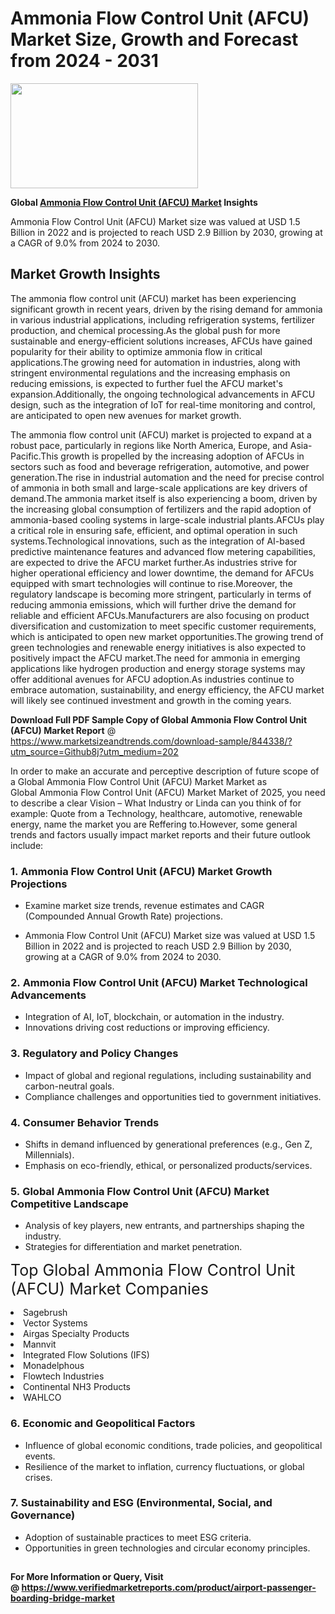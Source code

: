 <H1>Ammonia Flow Control Unit (AFCU) Market Size, Growth and Forecast from 2024 - 2031</H1><img class="aligncenter size-medium wp-image-584254" src="https://thirdeyenews.in/wp-content/uploads/2024/09/Global-Market-Research-300x168.jpeg" alt="" width="300" height="168" /><p><strong>Global&nbsp;<a href="https://www.marketsizeandtrends.com/download-sample/844338/?utm_source=Github8j?utm_medium=202">Ammonia Flow Control Unit (AFCU) Market</a> Insights</strong></p><p>Ammonia Flow Control Unit (AFCU) Market size was valued at USD 1.5 Billion in 2022 and is projected to reach USD 2.9 Billion by 2030, growing at a CAGR of 9.0% from 2024 to 2030.</p><p><h2>Market Growth Insights</h2> <p>The ammonia flow control unit (AFCU) market has been experiencing significant growth in recent years, driven by the rising demand for ammonia in various industrial applications, including refrigeration systems, fertilizer production, and chemical processing.As the global push for more sustainable and energy-efficient solutions increases, AFCUs have gained popularity for their ability to optimize ammonia flow in critical applications.The growing need for automation in industries, along with stringent environmental regulations and the increasing emphasis on reducing emissions, is expected to further fuel the AFCU market's expansion.Additionally, the ongoing technological advancements in AFCU design, such as the integration of IoT for real-time monitoring and control, are anticipated to open new avenues for market growth.</p> <p>The ammonia flow control unit (AFCU) market is projected to expand at a robust pace, particularly in regions like North America, Europe, and Asia-Pacific.This growth is propelled by the increasing adoption of AFCUs in sectors such as food and beverage refrigeration, automotive, and power generation.The rise in industrial automation and the need for precise control of ammonia in both small and large-scale applications are key drivers of demand.The ammonia market itself is also experiencing a boom, driven by the increasing global consumption of fertilizers and the rapid adoption of ammonia-based cooling systems in large-scale industrial plants.AFCUs play a critical role in ensuring safe, efficient, and optimal operation in such systems.Technological innovations, such as the integration of AI-based predictive maintenance features and advanced flow metering capabilities, are expected to drive the AFCU market further.As industries strive for higher operational efficiency and lower downtime, the demand for AFCUs equipped with smart technologies will continue to rise.Moreover, the regulatory landscape is becoming more stringent, particularly in terms of reducing ammonia emissions, which will further drive the demand for reliable and efficient AFCUs.Manufacturers are also focusing on product diversification and customization to meet specific customer requirements, which is anticipated to open new market opportunities.The growing trend of green technologies and renewable energy initiatives is also expected to positively impact the AFCU market.The need for ammonia in emerging applications like hydrogen production and energy storage systems may offer additional avenues for AFCU adoption.As industries continue to embrace automation, sustainability, and energy efficiency, the AFCU market will likely see continued investment and growth in the coming years.<p><span class=""><strong>Download Full PDF Sample Copy of Global Ammonia Flow Control Unit (AFCU) Market Report</strong> @ <a href="https://www.marketsizeandtrends.com/download-sample/844338/?utm_source=Github8j?utm_medium=202" target="_blank">https://www.marketsizeandtrends.com/download-sample/844338/?utm_source=Github8j?utm_medium=202</a></span></p><p>In order to make an accurate and perceptive description of future scope of a Global&nbsp;Ammonia Flow Control Unit (AFCU) Market Market as Global&nbsp;Ammonia Flow Control Unit (AFCU) Market Market of 2025, you need to describe a clear Vision &ndash; What Industry or Linda can you think of for example: Quote from a Technology, healthcare, automotive, renewable energy, name the market you are Reffering to.However, some general trends and factors usually impact market reports and their future outlook include:</p><h3>1.&nbsp;<strong>Ammonia Flow Control Unit (AFCU) Market Growth Projections</strong></h3><ul><li>Examine market size trends, revenue estimates and CAGR (Compounded Annual Growth Rate) projections.</li><li><p>Ammonia Flow Control Unit (AFCU) Market size was valued at USD 1.5 Billion in 2022 and is projected to reach USD 2.9 Billion by 2030, growing at a CAGR of 9.0% from 2024 to 2030.</p></li></ul><h3>2.&nbsp;<strong>Ammonia Flow Control Unit (AFCU) Market Technological Advancements</strong></h3><ul><li>Integration of AI, IoT, blockchain, or automation in the industry.</li><li>Innovations driving cost reductions or improving efficiency.</li></ul><h3>3.&nbsp;<strong>Regulatory and Policy Changes</strong></h3><ul><li>Impact of global and regional regulations, including sustainability and carbon-neutral goals.</li><li>Compliance challenges and opportunities tied to government initiatives.</li></ul><h3>4.&nbsp;<strong>Consumer Behavior Trends</strong></h3><ul><li>Shifts in demand influenced by generational preferences (e.g., Gen Z, Millennials).</li><li>Emphasis on eco-friendly, ethical, or personalized products/services.</li></ul><h3>5.&nbsp;<strong>Global Ammonia Flow Control Unit (AFCU) Market Competitive Landscape</strong></h3><ul><li>Analysis of key players, new entrants, and partnerships shaping the industry.</li><li>Strategies for differentiation and market penetration.</li></ul><p data-pm-slice="1 1 []"><span style="color: inherit; font-family: inherit; font-size: 25px;">Top Global Ammonia Flow Control Unit (AFCU) Market Companies</span></p><div class="" data-test-id=""><p><li>Sagebrush</li><li> Vector Systems</li><li> Airgas Specialty Products</li><li> Mannvit</li><li> Integrated Flow Solutions (IFS)</li><li> Monadelphous</li><li> Flowtech Industries</li><li> Continental NH3 Products</li><li> WAHLCO</li></p></div><h3>6.&nbsp;<strong>Economic and Geopolitical Factors</strong></h3><ul><li>Influence of global economic conditions, trade policies, and geopolitical events.</li><li>Resilience of the market to inflation, currency fluctuations, or global crises.</li></ul><h3>7.&nbsp;<strong>Sustainability and ESG (Environmental, Social, and Governance)</strong></h3><ul><li>Adoption of sustainable practices to meet ESG criteria.</li><li>Opportunities in green technologies and circular economy principles.</li></ul><h2><strong style="font-size: 14px;">For More Information or Query, Visit @&nbsp;</strong><a style="background-color: #ffffff; font-size: 14px;" href="https://www.marketsizeandtrends.com/report/ammonia-flow-control-unit-afcu-market/" target="_blank">https://www.verifiedmarketreports.com/product/airport-passenger-boarding-bridge-market</a></h2>